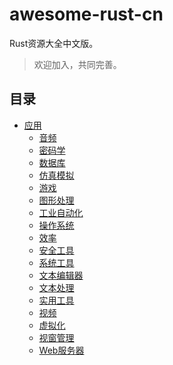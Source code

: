 # awesome-rust-cn
Rust资源大全中文版。
> 欢迎加入，共同完善。

## 目录

- [应用](#applications)
  - [音频](#audio)
  - [密码学](#cryptocurrencies)
  - [数据库](#database)
  - [仿真模拟](#emulators)
  - [游戏](#games)
  - [图形处理](#graphics)
  - [工业自动化](#industrial-automation)
  - [操作系统](#operating-systems)
  - [效率](#productivity)
  - [安全工具](#security-tools)
  - [系统工具](#system-tools)
  - [文本编辑器](#text-editors)
  - [文本处理](#text-processing)
  - [实用工具](#utilities)
  - [视频](#video)
  - [虚拟化](#virtualization)
  - [视窗管理](#window-managers)
  - [Web服务器](#web-servers)


